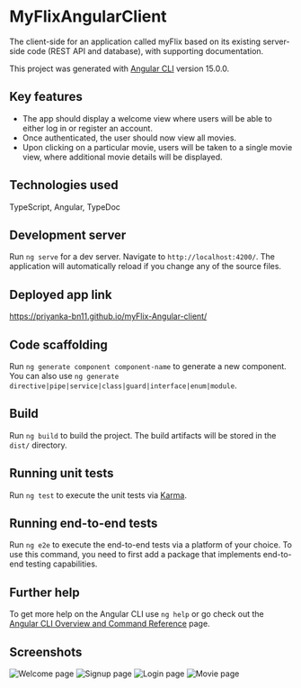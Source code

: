 # MyFlixAngularClient
The client-side for an application called myFlix based on its existing server-side code (REST API and database), with supporting documentation.

This project was generated with [Angular CLI](https://github.com/angular/angular-cli) version 15.0.0.

## Key features

- The app should display a welcome view where users will be able to either log in or register an account.
- Once authenticated, the user should now view all movies.
- Upon clicking on a particular movie, users will be taken to a single movie view, where additional movie details will be displayed.

## Technologies used

TypeScript, Angular, TypeDoc

## Development server

Run `ng serve` for a dev server. Navigate to `http://localhost:4200/`. The application will automatically reload if you change any of the source files.

## Deployed app link
https://priyanka-bn11.github.io/myFlix-Angular-client/

## Code scaffolding

Run `ng generate component component-name` to generate a new component. You can also use `ng generate directive|pipe|service|class|guard|interface|enum|module`.

## Build

Run `ng build` to build the project. The build artifacts will be stored in the `dist/` directory.

## Running unit tests

Run `ng test` to execute the unit tests via [Karma](https://karma-runner.github.io).

## Running end-to-end tests

Run `ng e2e` to execute the end-to-end tests via a platform of your choice. To use this command, you need to first add a package that implements end-to-end testing capabilities.

## Further help

To get more help on the Angular CLI use `ng help` or go check out the [Angular CLI Overview and Command Reference](https://angular.io/cli) page.

## Screenshots
![Welcome page](https://user-images.githubusercontent.com/78422557/204526129-e2a9e48a-3468-4c53-a2b0-1a647186fffe.png)
![Signup page](https://user-images.githubusercontent.com/78422557/204526167-4c5107bd-2d56-47ad-b99a-2a5fe01db2a0.png)
![Login page](https://user-images.githubusercontent.com/78422557/204526206-b7795004-7191-4463-a707-e66de6439ee2.png)
![Movie page](https://user-images.githubusercontent.com/78422557/204524087-1baf6ddd-7ec9-4f3f-a681-f6cdb9466107.png)

